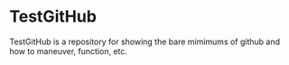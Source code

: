 # TestGitHub
TestGitHub is a repository for showing the bare mimimums of github and how to maneuver, function, etc. 
